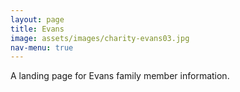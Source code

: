 ```yaml
---
layout: page
title: Evans
image: assets/images/charity-evans03.jpg
nav-menu: true
---
```


A landing page for Evans family member information.
